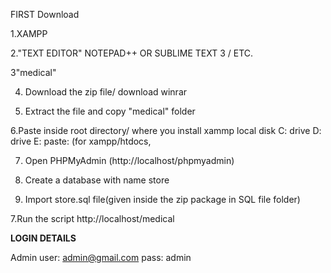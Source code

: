 FIRST Download

1.XAMPP

2."TEXT EDITOR" NOTEPAD++ OR SUBLIME TEXT 3 / ETC.

3"medical"

4. Download the zip file/ download winrar

5. Extract the file and copy "medical" folder

6.Paste inside root directory/ where you install xammp local disk C: drive D: drive E: paste: (for xampp/htdocs, 

7. Open PHPMyAdmin (http://localhost/phpmyadmin)

8. Create a database with name store

6. Import store.sql file(given inside the zip package in SQL file folder)

7.Run the script http://localhost/medical


**LOGIN DETAILS**

Admin
user: admin@gmail.com
pass: admin
